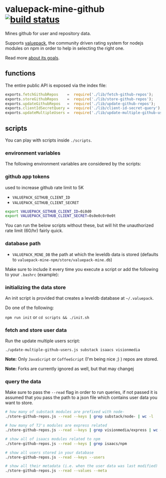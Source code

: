 # valuepack-mine-github [![build status](https://secure.travis-ci.org/thlorenz/valuepack-mine-github.png)](http://travis-ci.org/thlorenz/valuepack-mine-github)

Mines github for user and repository data. 

Supports [valuepack](https://github.com/thlorenz/valuepack), the community driven rating system for nodejs modules on
npm in order to help in selecting the right one.

Read more [about its goals](https://github.com/thlorenz/valuepack/blob/master/goals.md).

## functions

The entire public API is exposed via the index file:

```js
exports.fetchGithubRepos    =  require('./lib/fetch-github-repos');
exports.storeGithubRepos    =  require('./lib/store-github-repos');
exports.updateGithubRepos   =  require('./lib/update-github-repos');
exports.clientIdSecretQuery =  require('./lib/client-id-secret-query');
exports.updateMultipleUsers =  require('./lib/update-multiple-github-users');
```

## scripts

You can play with scripts inside `./scripts`.

### environment variables

The following environment variables are considered by the scripts:

### github app tokens

used to increase github rate limit to 5K

- `VALUEPACK_GITHUB_CLIENT_ID`
- `VALUEPACK_GITHUB_CLIENT_SECRET`

```sh
export VALUEPACK_GITHUB_CLIENT_ID=0i0d0
export VALUEPACK_GITHUB_CLIENT_SECRET=0s0e0c0r0e0t
```

You can run the below scripts without these, but will hit the unauthorized rate limit (60/hr) fairly quick.

### database path

- `VALUEPACK_MINE_DB` the path at which the leveldb data is stored (defaults to `valuepack-mine-npm/store/valuepack-mine.db`)

Make sure to include it every time you execute a script or add the following to your `.bashrc` (example):

### initializing the data store

An init script is provided that creates a leveldb database at `~/.valuepack`.

Do one of the following:

`npm run init`
or
`cd scripts && ./init.sh`

### fetch and store user data

Run the update multiple users script:

    ./update-multiple-github-users.js substack isaacs visionmedia

**Note:** Only `JavaScript` or `CoffeeScript` (I'm being nice ;) ) repos are stored.

**Note:** Forks are currently ignored as well, but that may changej

### query the data

Make sure to pass the `--read` flag in order to run queries, if not passed it is assumed that you pass the path to a
json file which contains user data you want to store.

```sh
# how many of substack modules are prefixed with node-
./store-github-repos.js --read --keys | grep substack/node- | wc -l

# how many of TJ's modules are express related
./store-github-repos.js --read --keys | grep visionmedia/express | wc -l

# show all of isaacs modules related to npm
./store-github-repos.js --read --keys | grep isaacs/npm

# show all users stored in your database
./store-github-repos.js --read --keys --users

# show all their metadata (i.e. when the user data was last modified)
./store-github-repos.js --read --values --meta
```
